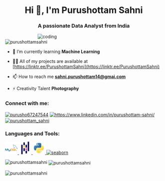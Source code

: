 <h1 align="center">Hi 👋, I'm Purushottam Sahni</h1>
<h3 align="center">A passionate Data Analyst from India</h3>

<img align= "right" alt="coding" width="400" src= "https://camo.githubusercontent.com/19db51af5f90f1b152bc0b9078f5fe97053955be5074f03f17019c70345bdcdb/68747470733a2f2f6d69726f2e6d656469756d2e636f6d2f6d61782f313336302f302a37513379765349765f7430696f4a2d5a2e676966">
<p align="left"> <img src= "https://komarev.com/ghpvc/?username=purushottamsahni&label=Profile%20views&color=0e75b6&style=flat" alt="purushottamsahni" /> </p>

- 🌱 I’m currently learning **Machine Learning**

- 👨‍💻 All of my projects are available at [https://linktr.ee/PurushottamSahni](https://linktr.ee/PurushottamSahni)

- 📫 How to reach me **sahni.purushottam14@gmai.com**

- ⚡ Creativity Talent **Photography**

<h3 align="left">Connect with me:</h3>
<p align="left">
<a href="https://twitter.com/purusho67247544" target="blank"><img align="center" src="https://raw.githubusercontent.com/rahuldkjain/github-profile-readme-generator/master/src/images/icons/Social/twitter.svg" alt="purusho67247544" height="30" width="40" /></a>
<a href="https://linkedin.com/in/https://www.linkedin.com/in/purushottam-sahni/" target="blank"><img align="center" src="https://raw.githubusercontent.com/rahuldkjain/github-profile-readme-generator/master/src/images/icons/Social/linked-in-alt.svg" alt="https://www.linkedin.com/in/purushottam-sahni/" height="30" width="40" /></a>
<a href="https://instagram.com/purushottam_sahni" target="blank"><img align="center" src="https://raw.githubusercontent.com/rahuldkjain/github-profile-readme-generator/master/src/images/icons/Social/instagram.svg" alt="purushottam_sahni" height="30" width="40" /></a>
</p>

<h3 align="left">Languages and Tools:</h3>
<p align="left"> <a href="https://www.mysql.com/" target="_blank" rel="noreferrer"> <img src="https://raw.githubusercontent.com/devicons/devicon/master/icons/mysql/mysql-original-wordmark.svg" alt="mysql" width="40" height="40"/> </a> <a href="https://pandas.pydata.org/" target="_blank" rel="noreferrer"> <img src="https://raw.githubusercontent.com/devicons/devicon/2ae2a900d2f041da66e950e4d48052658d850630/icons/pandas/pandas-original.svg" alt="pandas" width="40" height="40"/> </a> <a href="https://www.python.org" target="_blank" rel="noreferrer"> <img src="https://raw.githubusercontent.com/devicons/devicon/master/icons/python/python-original.svg" alt="python" width="40" height="40"/> </a> <a href="https://seaborn.pydata.org/" target="_blank" rel="noreferrer"> <img src="https://seaborn.pydata.org/_images/logo-mark-lightbg.svg" alt="seaborn" width="40" height="40"/> </a> </p>

<p><img align="left" src="https://github-readme-stats.vercel.app/api/top-langs?username=purushottamsahni&show_icons=true&locale=en&layout=compact" alt="purushottamsahni" /></p>

<p>&nbsp;<img align="center" src="https://github-readme-stats.vercel.app/api?username=purushottamsahni&show_icons=true&locale=en" alt="purushottamsahni" /></p>

<p><img align="center" src="https://github-readme-streak-stats.herokuapp.com/?user=purushottamsahni&" alt="purushottamsahni" /></p>

